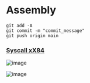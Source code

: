 # Assembly 

```git
git add -A
git commit -m "commit_message"
git push origin main
```
### [Syscall xX84](https://x86.syscall.sh)
![image](https://github.com/user-attachments/assets/8e92aa1e-f09b-45a8-a742-378398cd2525)

![image](https://github.com/user-attachments/assets/e52ed9fc-a18b-47ae-8fa1-7df166390738)
